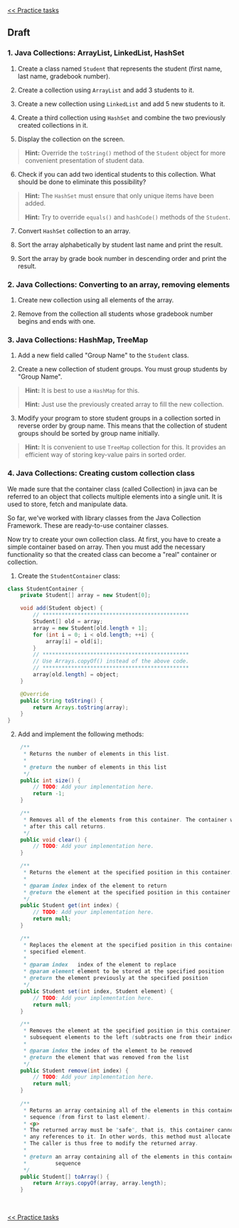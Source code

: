 [<< Practice tasks](readme.md#practice)

<span id="draft"></span>
## Draft

### 1.  Java Collections: ArrayList, LinkedList, HashSet

1) Create a class named `Student` that represents the student (first name, last name, gradebook number).

2) Create a collection using `ArrayList` and add 3 students to it.

3) Create a new collection using `LinkedList` and add 5 new students to it.

4) Create a third collection using `HashSet` and combine the two previously created collections in it.

5) Display the collection on the screen.

> **Hint:** Override the `toString()` method of the `Student` object for more convenient presentation of student data.

6) Check if you can add two identical students to this collection. What should be done to eliminate this possibility?

> **Hint:** The `HashSet` must ensure that only unique items have been added.
>
> **Hint:** Try to override `equals()` and `hashCode()` methods of the `Student`.

7) Convert `HashSet` collection to an array.

8) Sort the array alphabetically by student last name and print the result.

9) Sort the array by grade book number in descending order and print the result.

### 2. Java Collections: Converting to an array, removing elements

1) Create new collection using all elements of the array.

2) Remove from the collection all students whose gradebook number begins and ends with one.

### 3. Java Collections: HashMap, TreeMap

1) Add a new field called "Group Name" to the `Student` class.

2) Create a new collection of student groups. You must group students by "Group Name".

> **Hint:** It is best to use a `HashMap` for this.
>
> **Hint:** Just use the previously created array to fill the new collection.

3) Modify your program to store student groups in a collection sorted in reverse order by group name. This means that the collection of student groups should be sorted by group name initially.

> **Hint:** It is convenient to use `TreeMap` collection for this. It provides an efficient way of storing key-value pairs in sorted order.

### 4. Java Collections: Creating custom collection class

We made sure that the container class (called Collection) in java can be referred to an object that collects multiple elements into a single unit. It is used to store, fetch and manipulate data.

So far, we've worked with library classes from the Java Collection Framework. These are ready-to-use container classes.

Now try to create your own collection class. At first, you have to create a simple container based on array. Then you must add the necessary functionality so that the created class can become a "real" container or collection.

1) Create the `StudentContainer` class:

```java
class StudentContainer {
	private Student[] array = new Student[0];

	void add(Student object) {
		// **********************************************
		Student[] old = array;
		array = new Student[old.length + 1];
		for (int i = 0; i < old.length; ++i) {
			array[i] = old[i];
		}
		// **********************************************
		// Use Arrays.copyOf() instead of the above code.
		// **********************************************
		array[old.length] = object;
	}

	@Override
	public String toString() {
		return Arrays.toString(array);
	}
}
```

2) Add and implement the following methods:

```java
	/**
	 * Returns the number of elements in this list.
	 *
	 * @return the number of elements in this list
	 */
	public int size() {
		// TODO: Add your implementation here.
		return -1;
	}

	/**
	 * Removes all of the elements from this container. The container will be empty
	 * after this call returns.
	 */
	public void clear() {
		// TODO: Add your implementation here.
	}

	/**
	 * Returns the element at the specified position in this container.
	 *
	 * @param index index of the element to return
	 * @return the element at the specified position in this container
	 */
	public Student get(int index) {
		// TODO: Add your implementation here.
		return null;
	}

	/**
	 * Replaces the element at the specified position in this container with the
	 * specified element.
	 *
	 * @param index   index of the element to replace
	 * @param element element to be stored at the specified position
	 * @return the element previously at the specified position
	 */
	public Student set(int index, Student element) {
		// TODO: Add your implementation here.
		return null;
	}

	/**
	 * Removes the element at the specified position in this container. Shifts any
	 * subsequent elements to the left (subtracts one from their indices).
	 *
	 * @param index the index of the element to be removed
	 * @return the element that was removed from the list
	 */
	public Student remove(int index) {
		// TODO: Add your implementation here.
		return null;
	}
	
	/**
	 * Returns an array containing all of the elements in this container in proper
	 * sequence (from first to last element).
	 * <p>
	 * The returned array must be "safe", that is, this container cannot maintain
	 * any references to it. In other words, this method must allocate a new array.
	 * The caller is thus free to modify the returned array.
	 *
	 * @return an array containing all of the elements in this container in proper
	 *         sequence
	 */
	public Student[] toArray() {
		return Arrays.copyOf(array, array.length);
	}
```

<br>

[<< Practice tasks](readme.md#practice)

